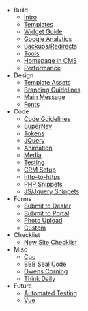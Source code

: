 - Build
  - [Intro](intro.md)
  - [Templates](templates.md)
  - [Widget Guide](widget-guide.md)
  - [Google Analytics](google-analytics.md)
  - [Backups/Redirects](backups-redirects.md)
  - [Tools](tools.md)
  - [Homepage in CMS](homepage-in-cms.md)
  - [Performance](performance.md)
- Design
  - [Template Assets](template-assets.md)
  - [Branding Guidelines](branding-guidelines.md)
  - [Main Message](main-message.md)
  - [Fonts](fonts.md)
- Code
  - [Code Guidelines](code-guidelines.md)
  - [SuperNav](supernav.md)
  - [Tokens](tokens.md)
  - [JQuery](jquery.md)
  - [Animation](animation.md)
  <!-- - [Chris' Snippet Shack](chris-snippet-shack.md) -->
  - [Media](media.md)
  - [Testing](testing.md)
  - [CRM Setup](crm.md)
  - [http-to-https](http-to-https.md)
  - [PHP Snippets](php-snippets.md)
  - [JS/Jquery Snippets](javascript-jquery-snippets.md)
- Forms 
  - [Submit to Dealer](submit-to-dealer.md)
  - [Submit to Portal](submit-to-portal.md)
  - [Photo Upload](photo-upload.md)
  - [Custom](custom-forms.md)
- Checklist 
  - [New Site Checklist](checklist.md)
- Misc
  - [Cgo](cgo.md) 
  - [BBB Seal Code](bbb-seal-code.md)
  - [Owens Corning](owens-corning.md)
  - [Think Daily](think-daily.md)
- Future
  - [Automated Testing](automated-testing.md)
  - [Vue](vue.md)
  

  
  
